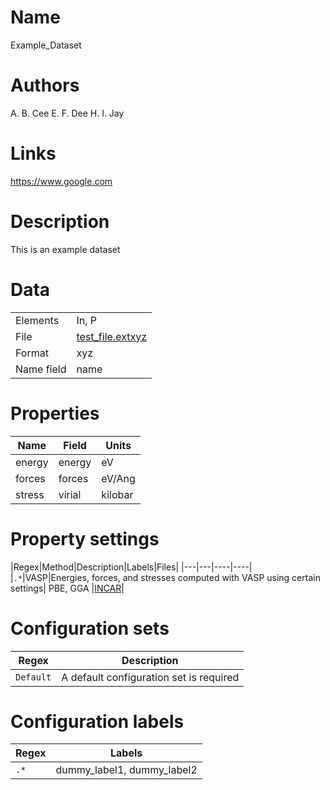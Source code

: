 
# Name

Example_Dataset

# Authors

A. B. Cee
E. F. Dee
H. I. Jay

# Links

https://www.google.com

# Description

This is an example dataset

# Data
|||
|---|---|
|Elements|In, P|
|File|[test_file.extxyz](test_file.extxyz)|
|Format|xyz|
|Name field|name|

# Properties

|Name|Field|Units|
|---|---|---|
|energy|energy|eV|
|forces|forces|eV/Ang|
|stress|virial|kilobar|

# Property settings

|Regex|Method|Description|Labels|Files|
|---|---|----|----|
|`.*`|VASP|Energies, forces, and stresses computed with VASP using certain settings| PBE, GGA |[INCAR](tests/files/test_file.INCAR)|

# Configuration sets

|Regex|Description|
|---|---|
|`Default`|A default configuration set is required|

# Configuration labels

|Regex|Labels|
|---|---|
|`.*`|dummy_label1, dummy_label2|